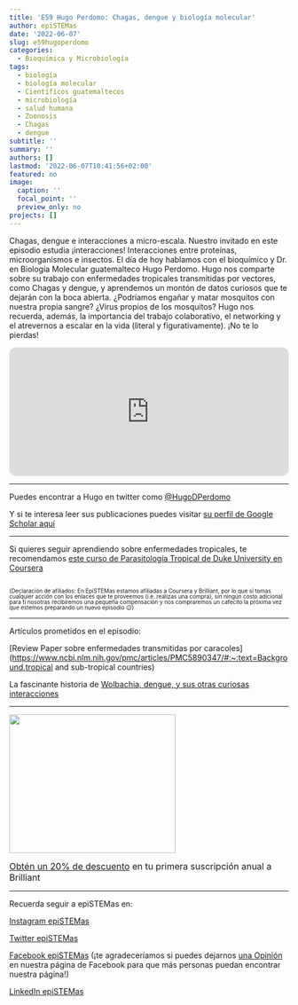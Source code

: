 ```yaml
---
title: 'E59 Hugo Perdomo: Chagas, dengue y biología molecular'
author: epiSTEMas
date: '2022-06-07'
slug: e59hugoperdomo
categories:
  - Bioquímica y Microbiología
tags:
  - biología
  - biología molecular
  - Científicos guatemaltecos
  - microbiología
  - salud humana
  - Zoonosis
  - Chagas
  - dengue
subtitle: ''
summary: ''
authors: []
lastmod: '2022-06-07T10:41:56+02:00'
featured: no
image:
  caption: ''
  focal_point: ''
  preview_only: no
projects: []
---
```


Chagas, dengue e interacciones a micro-escala. Nuestro invitado en este episodio estudia ¡interacciones! Interacciones entre proteínas, microorganismos e insectos. El día de hoy hablamos con el bioquímico y Dr. en Biología Molecular guatemalteco Hugo Perdomo. Hugo nos comparte sobre su trabajo con enfermedades tropicales transmitidas por vectores, como Chagas y dengue, y aprendemos un montón de datos curiosos que te dejarán con la boca abierta. ¿Podríamos engañar y matar mosquitos con nuestra propia sangre? ¿Virus propios de los mosquitos? Hugo nos recuerda, además, la importancia del trabajo colaborativo, el networking y el atrevernos a escalar en la vida (literal y figurativamente). ¡No te lo pierdas!


<iframe style="border-radius:12px" src="https://open.spotify.com/embed/episode/4aUvVVkmRSi3aPHYhkieD4?utm_source=generator&theme=0" width="100%" height="232" frameBorder="0" allowfullscreen="" allow="autoplay; clipboard-write; encrypted-media; fullscreen; picture-in-picture"></iframe>



- - - - -

Puedes encontrar a Hugo en twitter como [@HugoDPerdomo](https://twitter.com/HugoDPerdomo) 

Y si te interesa leer sus publicaciones puedes visitar [su perfil de Google Scholar aquí](https://bit.ly/3NpGwS4)

- - - - -

Si quieres seguir aprendiendo sobre enfermedades tropicales, te recomendamos [este curso de Parasitología Tropical de Duke University en Coursera](https://imp.i384100.net/c/2994553/1242836/14726?prodsku=crse%3A2iG_GsYMEeWJGhLlUd0b5w&u=https%3A%2F%2Fwww.coursera.org%2Flearn%2Fparasitology&intsrc=PUI2_9419&subId1=epiSTEMas) 

<center>

<a id="crse:2iG_GsYMEeWJGhLlUd0b5w" href="https://imp.i384100.net/c/2994553/1242836/14726?prodsku=crse%3A2iG_GsYMEeWJGhLlUd0b5w&u=https%3A%2F%2Fwww.coursera.org%2Flearn%2Fparasitology&intsrc=PUI2_9419&subId1=epiSTEMas" target="_top"><img src="https://d3njjcbhbojbot.cloudfront.net/api/utilities/v1/imageproxy/https://coursera-course-photos.s3.amazonaws.com/dc/cff820308811e4ad70e73b06f30e11/ParaLogo.png?auto=format,compress" border="0" alt=""/></a>
</center>


<font size = 1.5> <p style = "line-height:1"> 
(Declaración de afiliados: En EpiSTEMas estamos afiliadas a Coursera y Brilliant, por lo que si tomas cualquier acción con los enlaces que te proveemos (i.e. realizas una compra), sin ningún costo adicional para tí nosotras recibiremos una pequeña compensación y nos compraremos un cafecito la próxima vez que estemos preparando un nuevo episodio 😉) 
</font> </p>


- - - - -

Artículos prometidos en el episodio:

[Review Paper sobre enfermedades transmitidas por caracoles](https://www.ncbi.nlm.nih.gov/pmc/articles/PMC5890347/#:~:text=Background,tropical and sub-tropical countries)  
  


La fascinante historia de [Wolbachia, dengue, y sus otras curiosas interacciones](https://www.theatlantic.com/science/archive/2016/08/how-to-beat-dengue-and-zika-add-a-microbe-to-mosquitoes/494036/)  



- - - - -


<a href="https://brilliant.sjv.io/c/2994553/1003364/12858?subId1=epiSTEMas&u=http%3A%2F%2Fbrilliant.org%2Fimpactnetwork%2F%3Firclickid%3D%7Bclickid%7D%26utm_medium%3Daffiliates%26utm_campaign%3D%7Birpid%7D%26utm_source%3D%7Bmp_value1%7D%26utm_content%3D%7Btimestamp%7D_%7Biradtype%7D_%7Biradname%7D%26utm_term%3D%7Bmp_value2%7D" target="_top" id="1003364"><img src="//a.impactradius-go.com/display-ad/12858-1003364" border="0" alt="" width="300" height="250"/></a><img height="0" width="0" src="https://imp.pxf.io/i/2994553/1003364/12858?subId1=epiSTEMas" style="position:absolute;visibility:hidden;" border="1" />

<font size="3"> 

[Obtén un 20% de descuento](https://brilliant.sjv.io/c/2994553/1003358/12858?subId1=EpiSTEMas&u=http%3A%2F%2Fbrilliant.org%2Fimpactnetwork%2F) en tu primera suscripción anual a Brilliant </font>

- - - - -

Recuerda seguir a epiSTEMas en:

[Instagram epiSTEMas](https://www.instagram.com/epistemas/)  

[Twitter epiSTEMas](https://twitter.com/epiSTEMas_Pod)

[Facebook epiSTEMas](https://www.facebook.com/epiSTEMasPod) (¡te agradeceríamos si puedes dejarnos [una Opinión](https://www.facebook.com/epiSTEMasPod/reviews/) en nuestra página de Facebook para que más personas puedan encontrar nuestra página!)

[LinkedIn epiSTEMas](https://www.linkedin.com/company/epistemas-podcast/)


